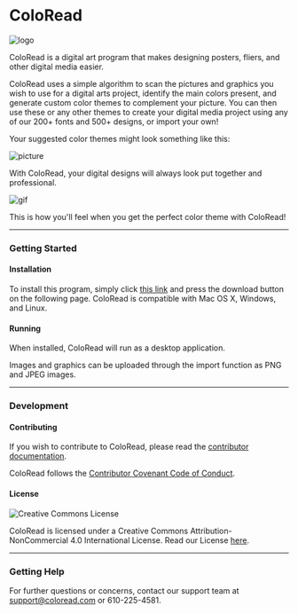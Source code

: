 # ColoRead
![logo](http://www.mgxcopy.com/mindshare/wp-content/uploads/2015/05/2000px-BYR_color_wheel.svg_.png)

ColoRead is a digital art program that makes designing posters, fliers, and other digital media easier. 

ColoRead uses a simple algorithm to scan the pictures and graphics you wish to use for a digital arts project, identify the main colors present, and generate custom color themes to complement your picture. You can then use these or any other themes to create your digital media project using any of our 200+ fonts and 500+ designs, or import your own!

Your suggested color themes might look something like this:

![picture](https://themes.artbees.net/wp-content/uploads/2017/03/coolors.jpg)

With ColoRead, your digital designs will always look put together and professional. 

![gif](https://media.giphy.com/media/5xtDarziy6FezwXWCbu/giphy.gif) 

This is how you'll feel when you get the perfect color theme with ColoRead!

------

### Getting Started

#### Installation

To install this program, simply click <u>this link</u> and press the download button on the following page. ColoRead is compatible with Mac OS X, Windows, and Linux.

#### Running

When installed, ColoRead will run as a desktop application.

Images and graphics can be uploaded through the import function as PNG and JPEG images.

------

### Development

#### Contributing

If you wish to contribute to ColoRead, please read the <u>contributor documentation</u>.

ColoRead follows the [Contributor Covenant Code of Conduct](CODE-OF-CONDUCT.md).

#### License

![Creative Commons License](https://i.creativecommons.org/l/by-nc/4.0/88x31.png)

ColoRead is licensed under a Creative Commons Attribution-NonCommercial 4.0 International License.
Read our License [here](LICENSE.md).

------

### Getting Help

For further questions or concerns, contact our support team at support@coloread.com or 610-225-4581.

